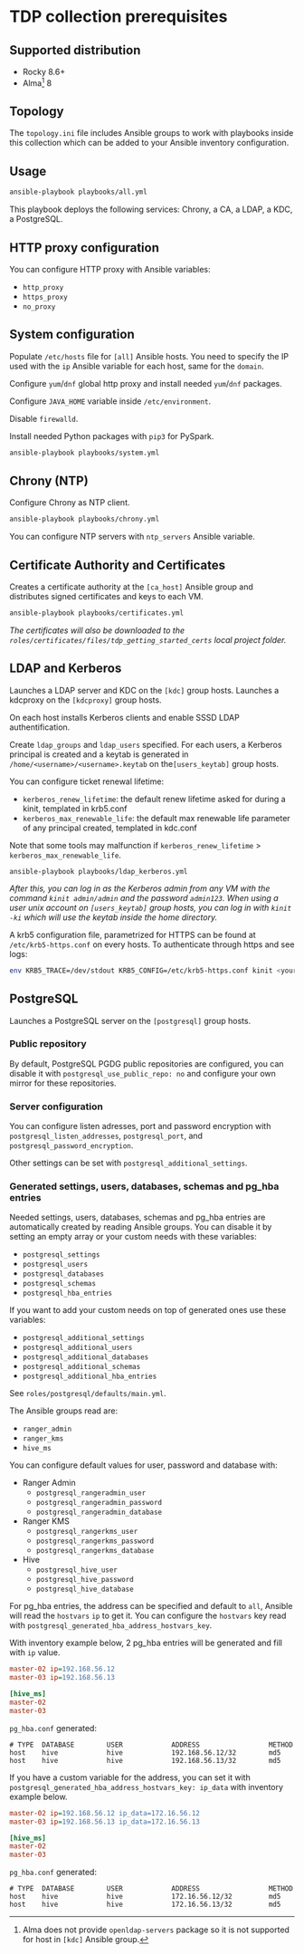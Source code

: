 # TDP collection prerequisites

## Supported distribution

- Rocky 8.6+
- Alma[^alma] 8

[^alma]: Alma does not provide `openldap-servers` package so it is not supported for host in `[kdc]` Ansible group.

## Topology

The `topology.ini` file includes Ansible groups to work with playbooks inside this collection which can be added to your Ansible inventory configuration.

## Usage

```bash
ansible-playbook playbooks/all.yml
```

This playbook deploys the following services: Chrony, a CA, a LDAP, a KDC, a PostgreSQL.

## HTTP proxy configuration

You can configure HTTP proxy with Ansible variables:
- `http_proxy`
- `https_proxy`
- `no_proxy`

## System configuration

Populate `/etc/hosts` file for `[all]` Ansible hosts. You need to specify the IP used with the `ip` Ansible variable for each host, same for the `domain`.

Configure `yum`/`dnf` global http proxy and install needed `yum`/`dnf` packages.

Configure `JAVA_HOME` variable inside `/etc/environment`.

Disable `firewalld`.

Install needed Python packages with `pip3` for PySpark.

```bash
ansible-playbook playbooks/system.yml
```

## Chrony (NTP)

Configure Chrony as NTP client.

```bash
ansible-playbook playbooks/chrony.yml
```

You can configure NTP servers with `ntp_servers` Ansible variable.

## Certificate Authority and Certificates

Creates a certificate authority at the `[ca_host]` Ansible group and distributes signed certificates and keys to each VM.

```bash
ansible-playbook playbooks/certificates.yml
```

_The certificates will also be downloaded to the `roles/certificates/files/tdp_getting_started_certs` local project folder._

## LDAP and Kerberos

Launches a LDAP server and KDC on the `[kdc]` group hosts.
Launches a kdcproxy on the `[kdcproxy]` group hosts.

On each host installs Kerberos clients and enable SSSD LDAP authentification.

Create `ldap_groups` and `ldap_users` specified. For each users, a Kerberos principal is created and a keytab is generated in `/home/<username>/<username>.keytab` on  the`[users_keytab]` group hosts.

You can configure ticket renewal lifetime:
- `kerberos_renew_lifetime`: the default renew lifetime asked for during a kinit, templated in krb5.conf
- `kerberos_max_renewable_life`: the default max renewable life parameter of any principal created, templated in kdc.conf

Note that some tools may malfunction if `kerberos_renew_lifetime` > `kerberos_max_renewable_life`.

```
ansible-playbook playbooks/ldap_kerberos.yml
```

_After this, you can log in as the Kerberos admin from any VM with the command `kinit admin/admin` and the password `admin123`. When using a user unix account on `[users_keytab]` group hosts, you can log in with `kinit -ki` which will use the keytab inside the home directory._

A krb5 configuration file, parametrized for HTTPS can be found at `/etc/krb5-https.conf` on every hosts. To authenticate through https and see logs:
```bash
env KRB5_TRACE=/dev/stdout KRB5_CONFIG=/etc/krb5-https.conf kinit <your_user>
```

## PostgreSQL

Launches a PostgreSQL server on the `[postgresql]` group hosts.

### Public repository

By default, PostgreSQL PGDG public repositories are configured, you can disable it with `postgresql_use_public_repo: no` and configure your own mirror for these repositories.

### Server configuration

You can configure listen adresses, port and password encryption with `postgresql_listen_addresses`, `postgresql_port`, and `postgresql_password_encryption`.

Other settings can be set with `postgresql_additional_settings`.

### Generated settings, users, databases, schemas and pg_hba entries

Needed settings, users, databases, schemas and pg_hba entries are automatically created by reading Ansible groups. You can disable it by setting an empty array or your custom needs with these variables:

- `postgresql_settings`
- `postgresql_users`
- `postgresql_databases`
- `postgresql_schemas`
- `postgresql_hba_entries`

If you want to add your custom needs on top of generated ones use these variables:

- `postgresql_additional_settings`
- `postgresql_additional_users`
- `postgresql_additional_databases`
- `postgresql_additional_schemas`
- `postgresql_additional_hba_entries`

See `roles/postgresql/defaults/main.yml`.

The Ansible groups read are:

- `ranger_admin`
- `ranger_kms`
- `hive_ms`

You can configure default values for user, password and database with:

- Ranger Admin
    - `postgresql_rangeradmin_user`
    - `postgresql_rangeradmin_password`
    - `postgresql_rangeradmin_database`
- Ranger KMS
    - `postgresql_rangerkms_user`
    - `postgresql_rangerkms_password`
    - `postgresql_rangerkms_database`
- Hive
    - `postgresql_hive_user`
    - `postgresql_hive_password`
    - `postgresql_hive_database`

For pg_hba entries, the address can be specified and default to `all`, Ansible will read the `hostvars` `ip` to get it. You can configure the `hostvars` key read with `postgresql_generated_hba_address_hostvars_key`.

With inventory example below, 2 pg_hba entries will be generated and fill with `ip` value.

```ini
master-02 ip=192.168.56.12
master-03 ip=192.168.56.13

[hive_ms]
master-02
master-03
```

`pg_hba.conf` generated:

```
# TYPE  DATABASE        USER            ADDRESS                 METHOD
host    hive            hive            192.168.56.12/32        md5
host    hive            hive            192.168.56.13/32        md5
```

If you have a custom variable for the address, you can set it with `postgresql_generated_hba_address_hostvars_key: ip_data` with inventory example below.

```ini
master-02 ip=192.168.56.12 ip_data=172.16.56.12
master-03 ip=192.168.56.13 ip_data=172.16.56.13

[hive_ms]
master-02
master-03
```

`pg_hba.conf` generated:

```
# TYPE  DATABASE        USER            ADDRESS                 METHOD
host    hive            hive            172.16.56.12/32         md5
host    hive            hive            172.16.56.13/32         md5
```
